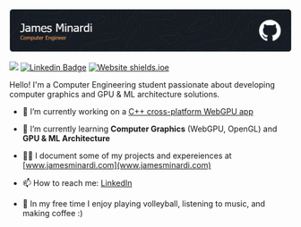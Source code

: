 ![Header](./resources/header_1.png)

![](https://komarev.com/ghpvc/?username=jamesminardi&style=flat-square&label=Views)
[![Linkedin Badge](https://img.shields.io/badge/-LinkedIn-0e76a8?style=flat&logo=Linkedin&logoColor=white)](https://www.linkedin.com/in/jamesminardi/)
[![Website shields.ioe](https://img.shields.io/website?down_color=lightgrey&down_message=offline&style=flat&up_color=green&up_message=online&url=https%3A%2F%2Fjamesminardi.com)](http://jamesminardi.com/)

Hello! I'm a Computer Engineering student passionate about developing computer graphics and GPU & ML architecture solutions.

- 🔭 I’m currently working on a [C++ cross-platform WebGPU app](https://github.com/jamesminardi/webgpu-renderer)

- 🌱 I’m currently learning **Computer Graphics** (WebGPU, OpenGL) and **GPU & ML Architecture**

- 👨‍💻 I document some of my projects and expereiences at [www.jamesminardi.com](www.jamesminardi.com)

- 📫 How to reach me: [LinkedIn](https://www.linkedin.com/in/jamesminardi/)

- 🎉 In my free time I enjoy playing volleyball, listening to music, and making coffee :)

